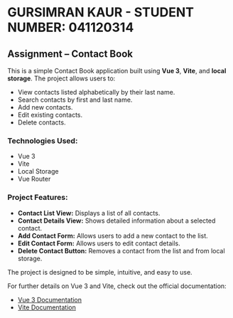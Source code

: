 # GURSIMRAN KAUR - STUDENT NUMBER: 041120314

## Assignment – Contact Book

This is a simple Contact Book application built using **Vue 3**, **Vite**, and **local storage**. The project allows users to:
- View contacts listed alphabetically by their last name.
- Search contacts by first and last name.
- Add new contacts.
- Edit existing contacts.
- Delete contacts.

### Technologies Used:
- Vue 3
- Vite
- Local Storage
- Vue Router

### Project Features:
- **Contact List View:** Displays a list of all contacts.
- **Contact Details View:** Shows detailed information about a selected contact.
- **Add Contact Form:** Allows users to add a new contact to the list.
- **Edit Contact Form:** Allows users to edit contact details.
- **Delete Contact Button:** Removes a contact from the list and from local storage.

The project is designed to be simple, intuitive, and easy to use.

For further details on Vue 3 and Vite, check out the official documentation:
- [Vue 3 Documentation](https://vuejs.org/)
- [Vite Documentation](https://vitejs.dev/)
